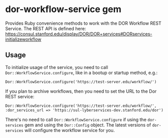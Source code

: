 
# dor-workflow-service gem

Provides Ruby convenience methods to work with the DOR Workflow REST Service. The REST API is defined here:
https://consul.stanford.edu/display/DOR/DOR+services#DORservices-initializeworkflow

## Usage

To initialize usage of the service, you need to call `Dor::WorkflowService.configure`, like in a bootup or startup method,
e.g.:

    Dor::WorkflowService.configure('https://test-server.edu/workflow/')

If you plan to archive workflows, then you need to set the URL to the Dor REST service:

    Dor::WorkflowService.configure('https://test-server.edu/workflow/', :dor_services_url => 'https://sul-lyberservices-dev.stanford.edu/dor')

There's no need to call `Dor::WorkflowService.configure` if using the `dor-services` gem and using the `Dor::Config`
 object.  The latest versions of `dor-services` will configure the workflow service for you.
